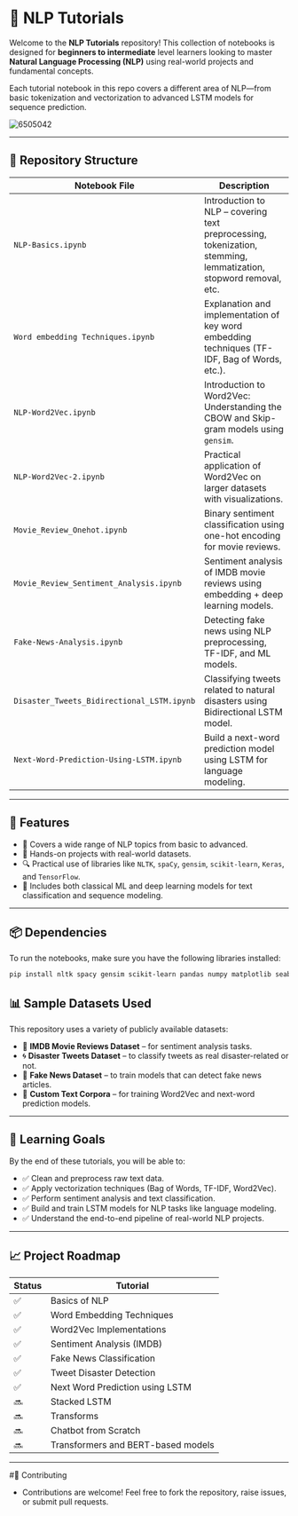 # 🧠 NLP Tutorials

Welcome to the **NLP Tutorials** repository! This collection of notebooks is designed for **beginners to intermediate** level learners looking to master **Natural Language Processing (NLP)** using real-world projects and fundamental concepts.

Each tutorial notebook in this repo covers a different area of NLP—from basic tokenization and vectorization to advanced LSTM models for sequence prediction.

![6505042](https://github.com/user-attachments/assets/86facc5b-9513-494b-95db-6d5800d2c0b0)

---

## 📂 Repository Structure

| Notebook File | Description |
|---------------|-------------|
| `NLP-Basics.ipynb` | Introduction to NLP – covering text preprocessing, tokenization, stemming, lemmatization, stopword removal, etc. |
| `Word embedding Techniques.ipynb` | Explanation and implementation of key word embedding techniques (TF-IDF, Bag of Words, etc.). |
| `NLP-Word2Vec.ipynb` | Introduction to Word2Vec: Understanding the CBOW and Skip-gram models using `gensim`. |
| `NLP-Word2Vec-2.ipynb` | Practical application of Word2Vec on larger datasets with visualizations. |
| `Movie_Review_Onehot.ipynb` | Binary sentiment classification using one-hot encoding for movie reviews. |
| `Movie_Review_Sentiment_Analysis.ipynb` | Sentiment analysis of IMDB movie reviews using embedding + deep learning models. |
| `Fake-News-Analysis.ipynb` | Detecting fake news using NLP preprocessing, TF-IDF, and ML models. |
| `Disaster_Tweets_Bidirectional_LSTM.ipynb` | Classifying tweets related to natural disasters using Bidirectional LSTM model. |
| `Next-Word-Prediction-Using-LSTM.ipynb` | Build a next-word prediction model using LSTM for language modeling. |

---

## 🚀 Features

- 📘 Covers a wide range of NLP topics from basic to advanced.
- 🧪 Hands-on projects with real-world datasets.
- 🔍 Practical use of libraries like `NLTK`, `spaCy`, `gensim`, `scikit-learn`, `Keras`, and `TensorFlow`.
- 💬 Includes both classical ML and deep learning models for text classification and sequence modeling.

---

## 📦 Dependencies

To run the notebooks, make sure you have the following libraries installed:

```bash
pip install nltk spacy gensim scikit-learn pandas numpy matplotlib seaborn tensorflow keras
```

## 📊 Sample Datasets Used

This repository uses a variety of publicly available datasets:

- 📘 **IMDB Movie Reviews Dataset** – for sentiment analysis tasks.  
- 🌀 **Disaster Tweets Dataset** – to classify tweets as real disaster-related or not.  
- 📰 **Fake News Dataset** – to train models that can detect fake news articles.  
- 🧾 **Custom Text Corpora** – for training Word2Vec and next-word prediction models.

---

## 🧠 Learning Goals

By the end of these tutorials, you will be able to:

- ✅ Clean and preprocess raw text data.
- ✅ Apply vectorization techniques (Bag of Words, TF-IDF, Word2Vec).
- ✅ Perform sentiment analysis and text classification.
- ✅ Build and train LSTM models for NLP tasks like language modeling.
- ✅ Understand the end-to-end pipeline of real-world NLP projects.

---

## 📈 Project Roadmap

| Status | Tutorial |
|--------|----------|
| ✅ | Basics of NLP |
| ✅ | Word Embedding Techniques |
| ✅ | Word2Vec Implementations |
| ✅ | Sentiment Analysis (IMDB) |
| ✅ | Fake News Classification |
| ✅ | Tweet Disaster Detection |
| ✅ | Next Word Prediction using LSTM |
| 🔜 | Stacked LSTM  |
| 🔜 | Transforms |
| 🔜 | Chatbot from Scratch |
| 🔜 | Transformers and BERT-based models |

---

#🙌 Contributing
- Contributions are welcome! Feel free to fork the repository, raise issues, or submit pull requests.
